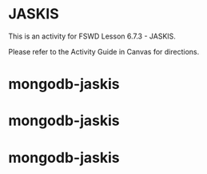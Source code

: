 # JASKIS

This is an activity for FSWD Lesson 6.7.3 - JASKIS.

Please refer to the Activity Guide in Canvas for directions.
# mongodb-jaskis
# mongodb-jaskis
# mongodb-jaskis
